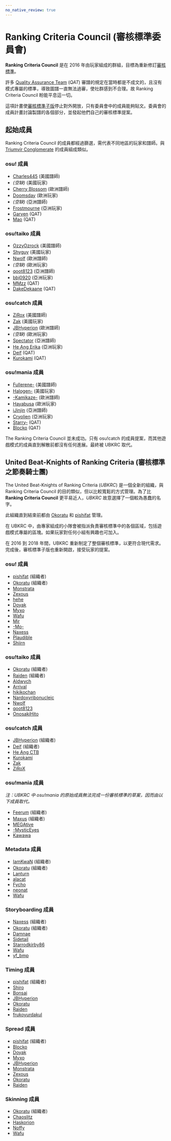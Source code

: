 ```yaml
---
no_native_review: true
---
```


# Ranking Criteria Council (審核標準委員會)

**Ranking Criteria Council** 是在 2016 年由玩家組成的群組，目標為重新修訂[審核標準](/wiki/Ranking_Criteria)。

許多 [Quality Assurance Team](/wiki/Modding/Quality_Assurance_Team) (*QAT*) 審譜的規定在當時都是不成文的，且沒有模式專屬的標準，導致圖譜一直無法過審，使社群感到不合理。故 Ranking Criteria Council 盼能平息這一切。

這項計畫使[審核標準子版](https://osu.ppy.sh/community/forums/87)停止對外開放，只有委員會中的成員能夠貼文。委員會的成員計畫討論製譜的各個部分，並發起他們自己的審核標準提案。

## 起始成員

Ranking Criteria Council 的成員都經過篩選，需代表不同地區的玩家和譜師。與 [Triumvir Conglomerate](/wiki/BAT_Managers#triumvir-conglomerate) 的成員組成類似。

### osu! 成員

- [Charles445](https://osu.ppy.sh/users/85000) (美國譜師)
- *(空缺)* (美國玩家)
- [Cherry Blossom](https://osu.ppy.sh/users/1156742) (歐洲譜師)
- [Doomsday](https://osu.ppy.sh/users/18983) (歐洲玩家)
- *(空缺)* (亞洲譜師)
- [Frostmourne](https://osu.ppy.sh/users/199669) (亞洲玩家)
- [Garven](https://osu.ppy.sh/users/244216) (QAT)
- [Mao](https://osu.ppy.sh/users/2204515) (QAT)

### osu!taiko 成員

- [OzzyOzrock](https://osu.ppy.sh/users/465153) (美國譜師)
- [Shyguy](https://osu.ppy.sh/users/178038) (美國玩家)
- [Nwolf](https://osu.ppy.sh/users/1910766) (歐洲譜師)
- *(空缺)* (歐洲玩家)
- [qoot8123](https://osu.ppy.sh/users/766371) (亞洲譜師)
- [bbj0920](https://osu.ppy.sh/users/87546) (亞洲玩家)
- [MMzz](https://osu.ppy.sh/users/128993) (QAT)
- [DakeDekaane](https://osu.ppy.sh/users/1425253) (QAT)

### osu!catch 成員

- [ZiRox](https://osu.ppy.sh/users/200768) (美國譜師)
- [Zak](https://osu.ppy.sh/users/1375955) (美國玩家)
- [JBHyperion](https://osu.ppy.sh/users/4879508) (歐洲譜師)
- *(空缺)* (歐洲玩家)
- [Spectator](https://osu.ppy.sh/users/702598) (亞洲譜師)
- [He Ang Erika](https://osu.ppy.sh/users/2451381) (亞洲玩家)
- [Deif](https://osu.ppy.sh/users/318565) (QAT)
- [Kurokami](https://osu.ppy.sh/users/260933) (QAT)

### osu!mania 成員

- [Fullerene-](https://osu.ppy.sh/users/2531335) (美國譜師)
- [Halogen-](https://osu.ppy.sh/users/169992) (美國玩家)
- [-Kamikaze-](https://osu.ppy.sh/users/2124783) (歐洲譜師)
- [Hayabusa](https://osu.ppy.sh/users/3104108) (歐洲玩家)
- [iJinjin](https://osu.ppy.sh/users/2141612) (亞洲譜師)
- [Cryolien](https://osu.ppy.sh/users/1626983) (亞洲玩家)
- [Starry-](https://osu.ppy.sh/users/2166199) (QAT)
- [Blocko](https://osu.ppy.sh/users/4075092) (QAT)

The Ranking Criteria Council 並未成功。只有 osu!catch 的成員提案，而其他遊戲模式的成員直到解散前都沒有任何進展。最終被 UBKRC 取代。

## United Beat-Knights of Ranking Criteria (審核標準之節奏騎士團)

The United Beat-Knights of Ranking Criteria (*UBKRC*) 是一個全新的組織，與 Ranking Criteria Council 的目的類似，但以比較寬鬆的方式管理。為了比 **Ranking Criteria Council** 更平易近人，*UBKRC* 故意選擇了一個較為愚蠢的名字。

此組織直到結束前都由 [Okoratu](https://osu.ppy.sh/users/1623405) 和 [pishifat](https://osu.ppy.sh/users/3178418) 管理。

在 UBKRC 中，由專家組成的小隊會被指派負責審核標準中的各個區域，包括遊戲模式專屬的區塊。如果玩家對任何小組有興趣也可加入。

在 2016 到 2018 年間，UBKRC 重新制定了整個審核標準，以更符合現代需求。完成後，審核標準子版也重新開啟，接受玩家的提案。

### osu! 成員

- [pishifat](https://osu.ppy.sh/users/3178418) (組織者)
- [Okoratu](https://osu.ppy.sh/users/1623405) (組織者)
- [Monstrata](https://osu.ppy.sh/users/2706438)
- [Zexous](https://osu.ppy.sh/users/1715876)
- [hehe](https://osu.ppy.sh/users/2123087)
- [Doyak](https://osu.ppy.sh/users/2046893)
- [Myxo](https://osu.ppy.sh/users/2202645)
- [Wafu](https://osu.ppy.sh/users/888955)
- [Mir](https://osu.ppy.sh/users/8688812)
- [-Mo-](https://osu.ppy.sh/users/2202163)
- [Naxess](https://osu.ppy.sh/users/8129817)
- [Plaudible](https://osu.ppy.sh/users/7149815)
- [Shiirn](https://osu.ppy.sh/users/465126)

### osu!taiko 成員

- [Okoratu](https://osu.ppy.sh/users/1623405) (組織者)
- [Raiden](https://osu.ppy.sh/users/2239480) (組織者)
- [Aldwych](https://osu.ppy.sh/users/1416484)
- [Arrival](https://osu.ppy.sh/users/1694000)
- [hikikochan](https://osu.ppy.sh/users/6512678)
- [Nardoxyribonucleic](https://osu.ppy.sh/users/876419)
- [Nwolf](https://osu.ppy.sh/users/1910766)
- [qoot8123](https://osu.ppy.sh/users/766371)
- [OnosakiHito](https://osu.ppy.sh/users/290128)

### osu!catch 成員

- [JBHyperion](https://osu.ppy.sh/users/4879508) (組織者)
- [Deif](https://osu.ppy.sh/users/318565) (組織者)
- [He Ang CTB](https://osu.ppy.sh/users/2451381)
- [Kurokami](https://osu.ppy.sh/users/260933)
- [Zak](https://osu.ppy.sh/users/1375955)
- [ZiRoX](https://osu.ppy.sh/users/200768)

### osu!mania 成員

*注：UBKRC 中 osu!mania 的原始成員無法完成一份審核標準的草案，因而由以下成員取代。*

- [Feerum](https://osu.ppy.sh/users/4815717) (組織者)
- [Maxus](https://osu.ppy.sh/users/4335785) (組織者)
- [MEGAtive](https://osu.ppy.sh/users/3094101)
- [-MysticEyes](https://osu.ppy.sh/users/6253266)
- [Kawawa](https://osu.ppy.sh/users/4647754)

### Metadata 成員

- [IamKwaN](https://osu.ppy.sh/users/1856463) (組織者)
- [Okoratu](https://osu.ppy.sh/users/1623405) (組織者)
- [Lanturn](https://osu.ppy.sh/users/1446665)
- [alacat](https://osu.ppy.sh/users/869782)
- [Fycho](https://osu.ppy.sh/users/1876867)
- [neonat](https://osu.ppy.sh/users/1561995)
- [Wafu](https://osu.ppy.sh/users/888955)

### Storyboarding 成員

- [Naxess](https://osu.ppy.sh/users/8129817) (組織者)
- [Okoratu](https://osu.ppy.sh/users/1623405) (組織者)
- [Damnae](https://osu.ppy.sh/users/989377)
- [Sidetail](https://osu.ppy.sh/users/2036217)
- [Starrodkirby86](https://osu.ppy.sh/users/410)
- [Wafu](https://osu.ppy.sh/users/888955)
- [yf_bmp](https://osu.ppy.sh/users/1243669)

### Timing 成員

- [pishifat](https://osu.ppy.sh/users/3178418) (組織者)
- [Shiro](https://osu.ppy.sh/users/113005)
- [Bonsai](https://osu.ppy.sh/users/987334)
- [JBHyperion](https://osu.ppy.sh/users/4879508)
- [Okoratu](https://osu.ppy.sh/users/1623405)
- [Raiden](https://osu.ppy.sh/users/2239480)
- [frukoyurdakul](https://osu.ppy.sh/users/7612550)

### Spread 成員

- [pishifat](https://osu.ppy.sh/users/3178418) (組織者)
- [Blocko](https://osu.ppy.sh/users/4075092)
- [Doyak](https://osu.ppy.sh/users/2046893)
- [Myxo](https://osu.ppy.sh/users/2202645)
- [JBHyperion](https://osu.ppy.sh/users/4879508)
- [Monstrata](https://osu.ppy.sh/users/2706438)
- [Zexous](https://osu.ppy.sh/users/1715876)
- [Okoratu](https://osu.ppy.sh/users/1623405)
- [Raiden](https://osu.ppy.sh/users/2239480)

### Skinning 成員

- [Okoratu](https://osu.ppy.sh/users/1623405) (組織者)
- [Chaoslitz](https://osu.ppy.sh/users/3621552)
- [Haskorion](https://osu.ppy.sh/users/3252321)
- [Noffy](https://osu.ppy.sh/users/1541323)
- [Wafu](https://osu.ppy.sh/users/888955)
